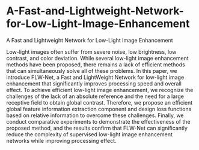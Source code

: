 # A-Fast-and-Lightweight-Network-for-Low-Light-Image-Enhancement

A Fast and Lightweight Network for Low-Light Image Enhancement

Low-light images often suffer from severe noise, low brightness, low contrast, and color deviation. While several low-light image enhancement methods have been proposed, there remains a lack of efficient methods that can simultaneously solve all of these problems. In this paper, we introduce FLW-Net, a Fast and LightWeight Network for low-light image enhancement that significantly improves processing speed and overall effect. To achieve efficient low-light image enhancement, we recognize the challenges of the lack of an absolute reference and the need for a large receptive field to obtain global contrast. Therefore, we propose an efficient global feature information extraction component and design loss functions based on relative information to overcome these challenges. Finally, we conduct comparative experiments to demonstrate the effectiveness of the proposed method, and the results confirm that FLW-Net can significantly reduce the complexity of supervised low-light image enhancement networks while improving processing effect.
